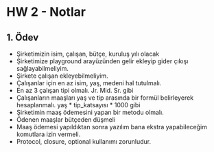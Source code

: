 # HW 2 - Notlar

## 1. Ödev 

* Şirketimizin isim, çalışan, bütçe, kuruluş yılı olacak
* Şirketimize playground arayüzünden gelir ekleyip gider çıkışı sağlayabilmeliyim.
* Şirkete çalışan ekleyebilmeliyim.
* Çalışanlar için en az isim, yaş, medeni hal tutulmalı.
* En az 3 çalışan tipi olmalı. Jr. Mid. Sr. gibi
* Çalışanların maaşları yaş ve tip arasında bir formül belirleyerek hesaplanmalı. yaş * tip_katsayısı * 1000 gibi
* Şirketimin maaş ödemesini yapan bir metodu olmalı.
* Ödenen maaşlar bütçeden düşmeli
* Maaş ödemesi yapıldıktan sonra yazılım bana ekstra yapabileceğim komutlara izin vermeli.
* Protocol, closure, optional kullanımı zorunludur.

